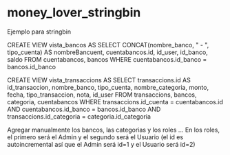 # money_lover_stringbin
Ejemplo para stringbin

CREATE VIEW vista_bancos AS SELECT CONCAT(nombre_banco, " - ", tipo_cuenta) AS nombreBancuent, cuentabancos.id, id_user, id_banco, saldo
FROM cuentabancos, bancos WHERE cuentabancos.id_banco = bancos.id_banco 


CREATE VIEW vista_transaccions AS SELECT transaccions.id AS id_transaccion, nombre_banco, tipo_cuenta, nombre_categoria, monto, fecha, tipo_transaccion, nota, id_user
FROM transaccions, bancos, categoria, cuentabancos WHERE transaccions.id_cuenta = cuentabancos.id AND cuentabancos.id_banco = bancos.id_banco
AND transaccions.id_categoria = categoria.id_categoria


Agregar manualmente los bancos, las categorias y los roles ... En los roles, el primero será el Admin y el segundo será el Usuario (el id es autoincremental así que el Admin será id=1 y el Usuario será id=2)
